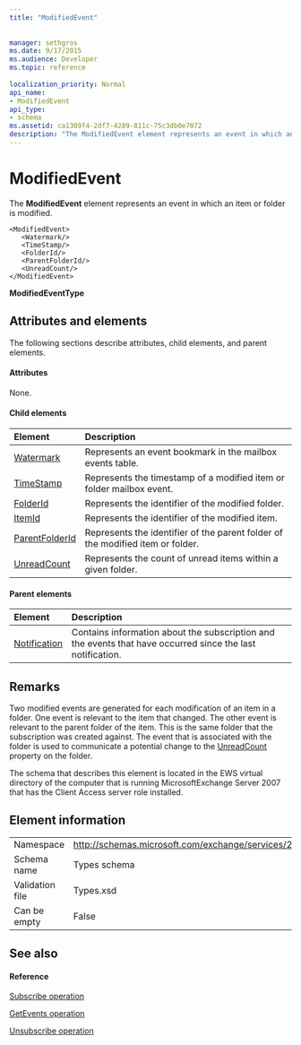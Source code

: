 ```yaml
---
title: "ModifiedEvent"
 
 
manager: sethgros
ms.date: 9/17/2015
ms.audience: Developer
ms.topic: reference
 
localization_priority: Normal
api_name:
- ModifiedEvent
api_type:
- schema
ms.assetid: ca1309f4-2df7-4289-811c-75c3db0e7072
description: "The ModifiedEvent element represents an event in which an item or folder is modified."
---
```


# ModifiedEvent

The **ModifiedEvent** element represents an event in which an item or folder is modified. 
  
```
<ModifiedEvent>
   <Watermark/>
   <TimeStamp/>
   <FolderId/>
   <ParentFolderId/>
   <UnreadCount/>
</ModifiedEvent>
```

 **ModifiedEventType**
## Attributes and elements

The following sections describe attributes, child elements, and parent elements.
  
#### Attributes

None.
  
#### Child elements

|**Element**|**Description**|
|:-----|:-----|
|[Watermark](watermark.md) <br/> |Represents an event bookmark in the mailbox events table.  <br/> |
|[TimeStamp](timestamp.md) <br/> |Represents the timestamp of a modified item or folder mailbox event.  <br/> |
|[FolderId](folderid.md) <br/> |Represents the identifier of the modified folder.  <br/> |
|[ItemId](itemid.md) <br/> |Represents the identifier of the modified item.  <br/> |
|[ParentFolderId](parentfolderid.md) <br/> |Represents the identifier of the parent folder of the modified item or folder.  <br/> |
|[UnreadCount](unreadcount.md) <br/> |Represents the count of unread items within a given folder.  <br/> |
   
#### Parent elements

|**Element**|**Description**|
|:-----|:-----|
|[Notification](notification-ex15websvcsotherref.md) <br/> |Contains information about the subscription and the events that have occurred since the last notification.  <br/> |
   
## Remarks

Two modified events are generated for each modification of an item in a folder. One event is relevant to the item that changed. The other event is relevant to the parent folder of the item. This is the same folder that the subscription was created against. The event that is associated with the folder is used to communicate a potential change to the [UnreadCount](unreadcount.md) property on the folder. 
  
The schema that describes this element is located in the EWS virtual directory of the computer that is running MicrosoftExchange Server 2007 that has the Client Access server role installed.
  
## Element information

|||
|:-----|:-----|
|Namespace  <br/> |http://schemas.microsoft.com/exchange/services/2006/types  <br/> |
|Schema name  <br/> |Types schema  <br/> |
|Validation file  <br/> |Types.xsd  <br/> |
|Can be empty  <br/> |False  <br/> |
   
## See also

#### Reference

[Subscribe operation](subscribe-operation.md)
  
[GetEvents operation](getevents-operation.md)
  
[Unsubscribe operation](unsubscribe-operation.md)

